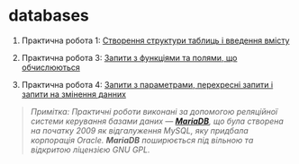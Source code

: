 databases
=========


1. Практична робота 1: [Створення структури таблиць і введення вмісту](./work1/)

2. Практична робота 3: [Запити з функціями та полями, що обчислюються](./work3/)

3. Практична робота 4: [Запити з параметрами, перехресні запити і запити на змінення данних](./work4/)


> _Примітка: Практичні роботи виконані за допомогою реляційної системи керування базами даних — **[MariaDB](https://mariadb.org/)**, що була створена на початку 2009 як відгалуження MySQL, яку придбала корпорація Oracle. **MariaDB** поширюється під вільною та відкритою ліцензією GNU GPL._
